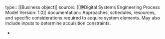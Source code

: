 type:: [[Business object]]
source:: [[@Digital Systems Engineering Process Model Version: 1.0]]
documentation:: Approaches, schedules, resources, and specific considerations required to acquire system elements. May also include inputs to determine acquisition constraints.

-